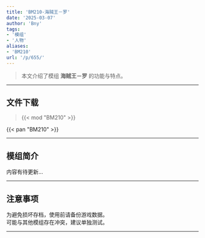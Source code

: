 ```yaml
---
title: 'BM210-海贼王－罗'
date: '2025-03-07'
author: 'Bny'
tags:
- '模组'
- '人物'
aliases:
- 'BM210'
url: '/p/655/'
---
```


> 本文介绍了模组 **海贼王－罗** 的功能与特点。

---

## 文件下载  

> {{< mod "BM210" >}}  

{{< pan "BM210" >}}  

---

## 模组简介

>  
内容有待更新...  

---

## 注意事项

>  
为避免损坏存档，使用前请备份游戏数据。  
可能与其他模组存在冲突，建议单独测试。  

---


